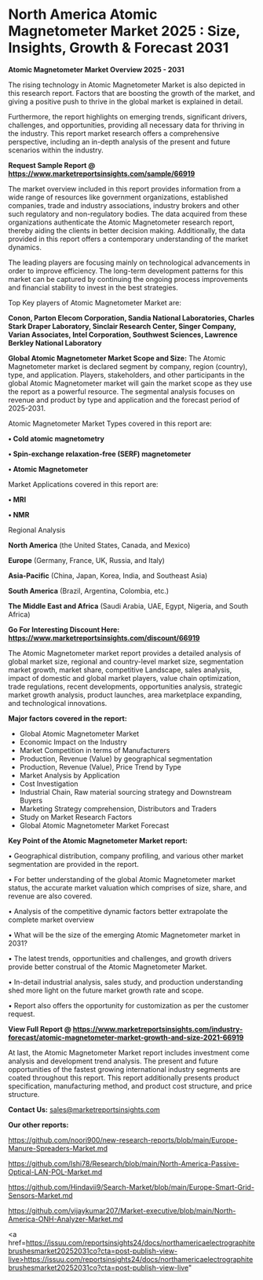# North America Atomic Magnetometer Market 2025 : Size, Insights, Growth & Forecast 2031

<Strong> Atomic Magnetometer Market Overview 2025 - 2031</strong>

The rising technology in Atomic Magnetometer Market is also depicted in this research report. Factors that are boosting the growth of the market, and giving a positive push to thrive in the global market is explained in detail.

Furthermore, the report highlights on emerging trends, significant drivers, challenges, and opportunities, providing all necessary data for thriving in the industry. This report market research offers a comprehensive perspective, including an in-depth analysis of the present and future scenarios within the industry.

<strong>Request Sample Report @ <a href=https://www.marketreportsinsights.com/sample/66919>https://www.marketreportsinsights.com/sample/66919</a></strong>

The market overview included in this report provides information from a wide range of resources like government organizations, established companies, trade and industry associations, industry brokers and other such regulatory and non-regulatory bodies. The data acquired from these organizations authenticate the Atomic Magnetometer research report, thereby aiding the clients in better decision making. Additionally, the data provided in this report offers a contemporary understanding of the market dynamics.

The leading players are focusing mainly on technological advancements in order to improve efficiency. The long-term development patterns for this market can be captured by continuing the ongoing process improvements and financial stability to invest in the best strategies.

Top Key players of Atomic Magnetometer Market are:

<strong>Conon, Parton Elecom Corporation, Sandia National Laboratories, Charles Stark Draper Laboratory, Sinclair Research Center, Singer Company, Varian Associates, Intel Corporation, Southwest Sciences, Lawrence Berkley National Laboratory</strong>

<strong><b>Global Atomic Magnetometer Market Scope and Size:</b></strong>
The Atomic Magnetometer market is declared segment by company, region (country), type, and application. Players, stakeholders, and other participants in the global Atomic Magnetometer market will gain the market scope as they use the report as a powerful resource. The segmental analysis focuses on revenue and product by type and application and the forecast period of 2025-2031.

Atomic Magnetometer Market Types covered in this report are:

<strong>• Cold atomic magnetometry

• Spin-exchange relaxation-free (SERF) magnetometer

• Atomic Magnetometer</strong>

Market Applications covered in this report are:

<strong>• MRI

• NMR</strong> 

Regional Analysis

<strong>North America</strong> (the United States, Canada, and Mexico)

<strong>Europe</strong> (Germany, France, UK, Russia, and Italy)

<strong>Asia-Pacific</strong> (China, Japan, Korea, India, and Southeast Asia)

<strong>South America</strong> (Brazil, Argentina, Colombia, etc.)

<strong>The Middle East and Africa</strong> (Saudi Arabia, UAE, Egypt, Nigeria, and South Africa)

<strong>Go For Interesting Discount Here: <a href=https://www.marketreportsinsights.com/discount/66919>https://www.marketreportsinsights.com/discount/66919</a></strong>

The Atomic Magnetometer market report provides a detailed analysis of global market size, regional and country-level market size, segmentation market growth, market share, competitive Landscape, sales analysis, impact of domestic and global market players, value chain optimization, trade regulations, recent developments, opportunities analysis, strategic market growth analysis, product launches, area marketplace expanding, and technological innovations.

<strong><b>Major factors covered in the report:</b></strong>
<ul>
  <li>Global Atomic Magnetometer Market </li>
  <li>Economic Impact on the Industry</li>
  <li>Market Competition in terms of Manufacturers</li>
  <li>Production, Revenue (Value) by geographical segmentation</li>
  <li>Production, Revenue (Value), Price Trend by Type</li>
  <li>Market Analysis by Application</li>
  <li>Cost Investigation</li>
  <li>Industrial Chain, Raw material sourcing strategy and Downstream Buyers</li>
  <li>Marketing Strategy comprehension, Distributors and Traders</li>
  <li>Study on Market Research Factors</li>
  <li>Global Atomic Magnetometer Market Forecast</li>
</ul>

<strong><b>Key Point of the Atomic Magnetometer Market report:</b></strong>

• Geographical distribution, company profiling, and various other market segmentation are provided in the report.

• For better understanding of the global Atomic Magnetometer market status, the accurate market valuation which comprises of size, share, and revenue are also covered.

• Analysis of the competitive dynamic factors better extrapolate the complete market overview

• What will be the size of the emerging Atomic Magnetometer market in 2031?

• The latest trends, opportunities and challenges, and growth drivers provide better construal of the Atomic Magnetometer Market.

• In-detail industrial analysis, sales study, and production understanding shed more light on the future market growth rate and scope.

• Report also offers the opportunity for customization as per the customer request.

<strong><b>View Full Report @ <a href=https://www.marketreportsinsights.com/industry-forecast/atomic-magnetometer-market-growth-and-size-2021-66919>https://www.marketreportsinsights.com/industry-forecast/atomic-magnetometer-market-growth-and-size-2021-66919</a></b></strong>


At last, the Atomic Magnetometer Market report includes investment come analysis and development trend analysis. The present and future opportunities of the fastest growing international industry segments are coated throughout this report. This report additionally presents product specification, manufacturing method, and product cost structure, and price structure.

<strong>Contact Us:</strong>
sales@marketreportsinsights.com

<strong>Our other reports:</strong>

<a href=https://github.com/noori900/new-research-reports/blob/main/Europe-Manure-Spreaders-Market.md>https://github.com/noori900/new-research-reports/blob/main/Europe-Manure-Spreaders-Market.md</a>

<a href=https://github.com/Ishi78/Research/blob/main/North-America-Passive-Optical-LAN-POL-Market.md>https://github.com/Ishi78/Research/blob/main/North-America-Passive-Optical-LAN-POL-Market.md</a>

<a href=https://github.com/Hindavii9/Search-Market/blob/main/Europe-Smart-Grid-Sensors-Market.md>https://github.com/Hindavii9/Search-Market/blob/main/Europe-Smart-Grid-Sensors-Market.md</a>

<a href=https://github.com/vijaykumar207/Market-executive/blob/main/North-America-ONH-Analyzer-Market.md>https://github.com/vijaykumar207/Market-executive/blob/main/North-America-ONH-Analyzer-Market.md</a>

<a href=https://issuu.com/reportsinsights24/docs/northamericaelectrographitebrushesmarket20252031co?cta=post-publish-view-live>https://issuu.com/reportsinsights24/docs/northamericaelectrographitebrushesmarket20252031co?cta=post-publish-view-live</a>"
